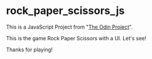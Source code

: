 # rock_paper_scissors_js

This is a JavaScript Project from "[The Odin Project](https://www.theodinproject.com/courses/web-development-101/lessons/rock-paper-scissors?ref=lnav "The Odin Project")".

This is the game Rock Paper Scissors with a UI. Let's see!

Thanks for playing!
